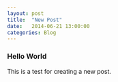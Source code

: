 ```yaml
---
layout: post
title:  "New Post"
date:   2014-06-21 13:00:00
categories: Blog
---
```


<h3>Hello World</h3>
This is a test for creating a new post.
